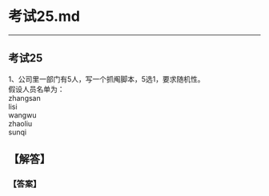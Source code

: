 # 考试25.md  
---  
## 考试25  
1、公司里一部门有5人，写一个抓阄脚本，5选1，要求随机性。   
假设人员名单为：  
zhangsan  
lisi  
wangwu  
zhaoliu  
sunqi  

## 【解答】   



### 【答案】 
```bash  



```  

